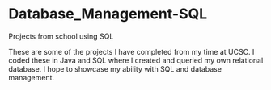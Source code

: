 # Database_Management-SQL
Projects from school using SQL

These are some of the projects I have completed from my time at UCSC. I coded these in Java and SQL where I created and queried my own relational database. I hope to showcase my ability with SQL and database management.
